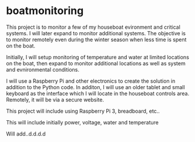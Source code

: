 # boatmonitoring
This project is to monitor a few of my houseboat evironment and critical systems. I will later expand to monitor additional systems.
The objective is to monitor remotely even during the winter season when less time is spent on the boat.

Initially, I will setup monitoring of temperature and water at limited locations on the boat, then expand to monitor additional locations as well as system and evnironmental conditions.

I will use a Raspberry Pi and other electronics to create the solution in addition to the Python code.
In additon, I will use an older tablet and small keyboard as the interface which I will locate in the houseboat controls area.    Remotely, it will be via a secure website.

This project will include using Raspberry Pi 3, breadboard, etc..

This will include initially power, voltage, water and temperature

Will add..d.d.d.d


